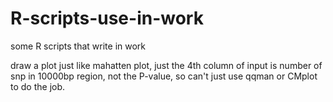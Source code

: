 # R-scripts-use-in-work
some R scripts that write in work 

draw a plot just like mahatten plot, just the 4th column of input is number of snp in 10000bp region, not the P-value, so can't just use qqman 
or CMplot to do the job.
